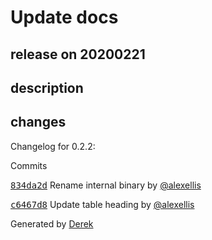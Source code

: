 # Update docs

## release on 20200221
## description
## changes
Changelog for 0.2.2:

Commits  

<a class="commit-link" data-hovercard-type="commit" data-hovercard-url="https://github.com/openfaas/nats-connector/commit/834da2d981dab2e1edf5272206971363291336f9/hovercard" href="https://github.com/openfaas/nats-connector/commit/834da2d981dab2e1edf5272206971363291336f9"><tt>834da2d</tt></a> Rename internal binary by <a class="user-mention notranslate" data-hovercard-type="user" data-hovercard-url="/users/alexellis/hovercard" data-octo-click="hovercard-link-click" data-octo-dimensions="link_type:self" href="https://github.com/alexellis">@alexellis</a>  

<a class="commit-link" data-hovercard-type="commit" data-hovercard-url="https://github.com/openfaas/nats-connector/commit/c6467d85d07b355aa79606f2c7f5baa007f03260/hovercard" href="https://github.com/openfaas/nats-connector/commit/c6467d85d07b355aa79606f2c7f5baa007f03260"><tt>c6467d8</tt></a> Update table heading by <a class="user-mention notranslate" data-hovercard-type="user" data-hovercard-url="/users/alexellis/hovercard" data-octo-click="hovercard-link-click" data-octo-dimensions="link_type:self" href="https://github.com/alexellis">@alexellis</a>

Generated by <a href="https://github.com/alexellis/derek/">Derek</a>

